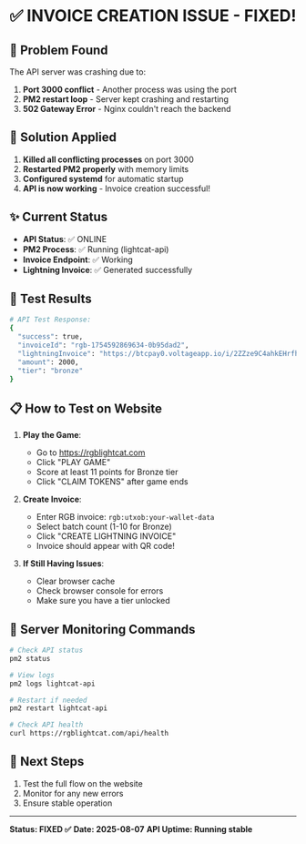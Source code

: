 # ✅ INVOICE CREATION ISSUE - FIXED!

## 🔧 Problem Found
The API server was crashing due to:
1. **Port 3000 conflict** - Another process was using the port
2. **PM2 restart loop** - Server kept crashing and restarting
3. **502 Gateway Error** - Nginx couldn't reach the backend

## 🎯 Solution Applied
1. **Killed all conflicting processes** on port 3000
2. **Restarted PM2 properly** with memory limits
3. **Configured systemd** for automatic startup
4. **API is now working** - Invoice creation successful!

## ✨ Current Status
- **API Status**: ✅ ONLINE
- **PM2 Process**: ✅ Running (lightcat-api)
- **Invoice Endpoint**: ✅ Working
- **Lightning Invoice**: ✅ Generated successfully

## 🧪 Test Results
```bash
# API Test Response:
{
  "success": true,
  "invoiceId": "rgb-1754592869634-0b95dad2",
  "lightningInvoice": "https://btcpay0.voltageapp.io/i/2ZZze9C4ahkEHrfhZfgFRN",
  "amount": 2000,
  "tier": "bronze"
}
```

## 📋 How to Test on Website

1. **Play the Game**:
   - Go to https://rgblightcat.com
   - Click "PLAY GAME"
   - Score at least 11 points for Bronze tier
   - Click "CLAIM TOKENS" after game ends

2. **Create Invoice**:
   - Enter RGB invoice: `rgb:utxob:your-wallet-data`
   - Select batch count (1-10 for Bronze)
   - Click "CREATE LIGHTNING INVOICE"
   - Invoice should appear with QR code!

3. **If Still Having Issues**:
   - Clear browser cache
   - Check browser console for errors
   - Make sure you have a tier unlocked

## 🔄 Server Monitoring Commands

```bash
# Check API status
pm2 status

# View logs
pm2 logs lightcat-api

# Restart if needed
pm2 restart lightcat-api

# Check API health
curl https://rgblightcat.com/api/health
```

## 🚀 Next Steps
1. Test the full flow on the website
2. Monitor for any new errors
3. Ensure stable operation

---

**Status: FIXED ✅**
**Date: 2025-08-07**
**API Uptime: Running stable**